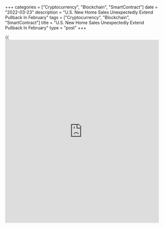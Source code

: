 +++
categories = ["Cryptocurrency", "Blockchain", "SmartContract"]
date = "2022-03-23"
description = "U.S. New Home Sales Unexpectedly Extend Pullback In February"
tags = ["Cryptocurrency", "Blockchain", "SmartContract"]
title = "U.S. New Home Sales Unexpectedly Extend Pullback In February"
type = "post"
+++

{{<iframe id="large-banner" src="https://www.bounty.group/#slide=11.0" width="100%" height="600" scrolling="no" style="border: 0px solid rgb(216, 221, 230); border-radius: 3px;">}}

New home sales in the U.S. unexpectedly extended the previous month's
sharp pullback in the month of February, according to a report released
by the Commerce Department on Wednesday.

The report showed new home sales slumped by 2.0 percent to an annual
rate of 772,000 in February after plunging by 8.4 percent to a revised
rate of 788,000 in January.

The continued decrease surprised economists, who had expected new home
sales to jump by 1.1 percent to a rate of 810,000 from the 801,000
originally reported for the previous month.

With the unexpected drop, new home sales continued to give back ground
after reaching their highest annual rate since last March in December.

"We expect new home sales to lose more momentum as we move further into
2022," said Nancy Vanden Houten, Lead U.S. Economist at Oxford
Economics.

She added, "Demand may remain strong, but high home prices and the spike
in mortgage rates since the end of 2021 - the most rapid since 1994 -
will price some buyers out of the market."

New home sales in the West led the way lower in February, plummeting by
13.0 percent to an annual rate of 194,000, while new home sales in the
South slid by 1.7 percent to a rate of 451,000.

Meanwhile, the report showed new home sales in the Midwest surged by 6.3
percent to a rate of 84,000, and new home sales in the Northeast
skyrocketed by 59.3 percent to a rate of 43,000.

The Commerce Department also said the median sales price of new houses
sold in February was $400,600, down 6.3 percent from $427,400 in January
but up 10.7 percent from $362,000 a year ago.

The seasonally-adjusted estimate of new houses for sale climbed to
407,000 in February from 398,000 in January, reaching the highest level
since August 2008.

The number of new homes for sale represents 6.3 months of supply at the
current sales rate, up from 6.1 months in January.

Last Friday, the National Association of Realtors released a separate
report showing a sharp pullback in U.S. existing home sales in the month
of February.

NAR said existing home sales plunged by 7.2 percent to an annual rate of
6.02 million in February after surging by 6.6 percent to a revised rate
of 6.49 million in January.

Economists had expected existing home sales to tumble by 6.2 percent to
a rate of 6.10 million from the 6.50 million originally reported for the
previous month.

The steeper than expected pullback came after existing home sales
reached their highest annual rate in a year in January.

For comments and feedback [contact](https://www.playgroundfx.com/contact/): editorial@rtt[news](https://www.letsplayfx.com/blog/forex-news-website/).com

[Economic News][1]

 **What parts of the world are seeing the best (and worst) economic
performances lately? Click[here][2] to check out our [Econ Scorecard][2]
and find out! See up-to-the-moment [ranking](https://www.playgroundfx.com/blog/crypto-exchange-ranking/)s for the best and worst
performers in [GDP][3], [unemployment rate][4], [inflation][5] and much
more.**

   1. www.rtt[news](https://www.letsplayfx.com/blog/forex-news-website/).com/Content/EconomicNews.aspx
   2. www.rtt[news](https://www.letsplayfx.com/blog/forex-news-website/).com/economic-scorecard/world-rank/unemployment-rate/highest-performance.aspx
   3. www.rtt[news](https://www.letsplayfx.com/blog/forex-news-website/).com/economic-scorecard/world-rank/GDP/highest-performance.aspx
   4. www.rtt[news](https://www.letsplayfx.com/blog/forex-news-website/).com/economic-scorecard/world-rank/unemployment-rate/lowest-performance.aspx
   5. www.rtt[news](https://www.letsplayfx.com/blog/forex-news-website/).com/economic-scorecard/world-rank/CPI/highest-performance.aspx